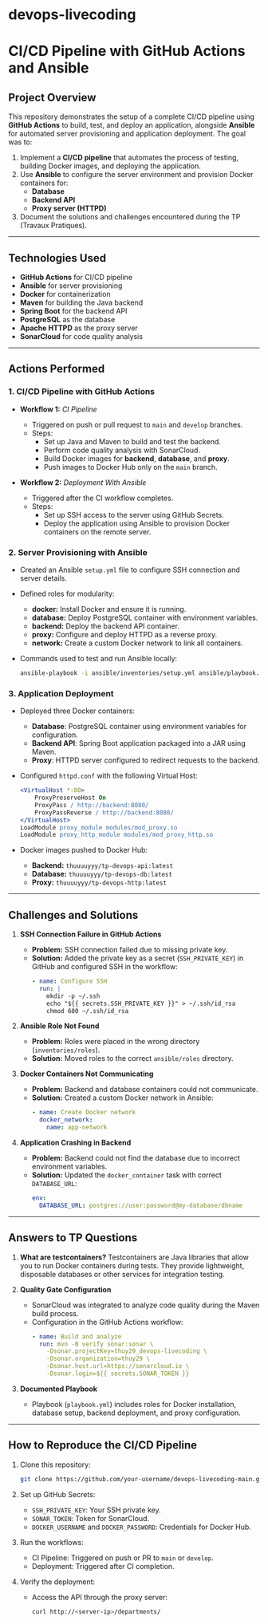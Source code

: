 # devops-livecoding

# CI/CD Pipeline with GitHub Actions and Ansible

## **Project Overview**
This repository demonstrates the setup of a complete CI/CD pipeline using **GitHub Actions** to build, test, and deploy an application, alongside **Ansible** for automated server provisioning and application deployment. The goal was to:

1. Implement a **CI/CD pipeline** that automates the process of testing, building Docker images, and deploying the application.
2. Use **Ansible** to configure the server environment and provision Docker containers for:
   - **Database**
   - **Backend API**
   - **Proxy server (HTTPD)**
3. Document the solutions and challenges encountered during the TP (Travaux Pratiques).

---

## **Technologies Used**
- **GitHub Actions** for CI/CD pipeline
- **Ansible** for server provisioning
- **Docker** for containerization
- **Maven** for building the Java backend
- **Spring Boot** for the backend API
- **PostgreSQL** as the database
- **Apache HTTPD** as the proxy server
- **SonarCloud** for code quality analysis

---

## **Actions Performed**

### 1. **CI/CD Pipeline with GitHub Actions**
- **Workflow 1:** *CI Pipeline*
   - Triggered on push or pull request to `main` and `develop` branches.
   - Steps:
     - Set up Java and Maven to build and test the backend.
     - Perform code quality analysis with SonarCloud.
     - Build Docker images for **backend**, **database**, and **proxy**.
     - Push images to Docker Hub only on the `main` branch.

- **Workflow 2:** *Deployment With Ansible*
   - Triggered after the CI workflow completes.
   - Steps:
     - Set up SSH access to the server using GitHub Secrets.
     - Deploy the application using Ansible to provision Docker containers on the remote server.

### 2. **Server Provisioning with Ansible**
- Created an Ansible `setup.yml` file to configure SSH connection and server details.
- Defined roles for modularity:
   - **docker:** Install Docker and ensure it is running.
   - **database:** Deploy PostgreSQL container with environment variables.
   - **backend:** Deploy the backend API container.
   - **proxy:** Configure and deploy HTTPD as a reverse proxy.
   - **network:** Create a custom Docker network to link all containers.

- Commands used to test and run Ansible locally:
   ```bash
   ansible-playbook -i ansible/inventories/setup.yml ansible/playbook.yml
   ```

### 3. **Application Deployment**
- Deployed three Docker containers:
   - **Database**: PostgreSQL container using environment variables for configuration.
   - **Backend API**: Spring Boot application packaged into a JAR using Maven.
   - **Proxy**: HTTPD server configured to redirect requests to the backend.

- Configured `httpd.conf` with the following Virtual Host:
   ```apache
   <VirtualHost *:80>
       ProxyPreserveHost On
       ProxyPass / http://backend:8080/
       ProxyPassReverse / http://backend:8080/
   </VirtualHost>
   LoadModule proxy_module modules/mod_proxy.so
   LoadModule proxy_http_module modules/mod_proxy_http.so
   ```

- Docker images pushed to Docker Hub:
   - **Backend:** `thuuuuyyy/tp-devops-api:latest`
   - **Database:** `thuuuuyyy/tp-devops-db:latest`
   - **Proxy:** `thuuuuyyy/tp-devops-http:latest`

---

## **Challenges and Solutions**

1. **SSH Connection Failure in GitHub Actions**
   - **Problem:** SSH connection failed due to missing private key.
   - **Solution:** Added the private key as a secret (`SSH_PRIVATE_KEY`) in GitHub and configured SSH in the workflow:
     ```yaml
     - name: Configure SSH
       run: |
         mkdir -p ~/.ssh
         echo "${{ secrets.SSH_PRIVATE_KEY }}" > ~/.ssh/id_rsa
         chmod 600 ~/.ssh/id_rsa
     ```

2. **Ansible Role Not Found**
   - **Problem:** Roles were placed in the wrong directory (`inventories/roles`).
   - **Solution:** Moved roles to the correct `ansible/roles` directory.

3. **Docker Containers Not Communicating**
   - **Problem:** Backend and database containers could not communicate.
   - **Solution:** Created a custom Docker network in Ansible:
     ```yaml
     - name: Create Docker network
       docker_network:
         name: app-network
     ```

4. **Application Crashing in Backend**
   - **Problem:** Backend could not find the database due to incorrect environment variables.
   - **Solution:** Updated the `docker_container` task with correct `DATABASE_URL`:
     ```yaml
     env:
       DATABASE_URL: postgres://user:password@my-database/dbname
     ```

---

## **Answers to TP Questions**

1. **What are testcontainers?**
   Testcontainers are Java libraries that allow you to run Docker containers during tests. They provide lightweight, disposable databases or other services for integration testing.

2. **Quality Gate Configuration**
   - SonarCloud was integrated to analyze code quality during the Maven build process.
   - Configuration in the GitHub Actions workflow:
     ```yaml
     - name: Build and analyze
       run: mvn -B verify sonar:sonar \
         -Dsonar.projectKey=thuy29_devops-livecoding \
         -Dsonar.organization=thuy29 \
         -Dsonar.host.url=https://sonarcloud.io \
         -Dsonar.login=${{ secrets.SONAR_TOKEN }}
     ```

3. **Documented Playbook**
   - Playbook (`playbook.yml`) includes roles for Docker installation, database setup, backend deployment, and proxy configuration.

---

## **How to Reproduce the CI/CD Pipeline**

1. Clone this repository:
   ```bash
   git clone https://github.com/your-username/devops-livecoding-main.git
   ```

2. Set up GitHub Secrets:
   - `SSH_PRIVATE_KEY`: Your SSH private key.
   - `SONAR_TOKEN`: Token for SonarCloud.
   - `DOCKER_USERNAME` and `DOCKER_PASSWORD`: Credentials for Docker Hub.

3. Run the workflows:
   - CI Pipeline: Triggered on push or PR to `main` or `develop`.
   - Deployment: Triggered after CI completion.

4. Verify the deployment:
   - Access the API through the proxy server:
     ```bash
     curl http://<server-ip>/departments/
     ```


